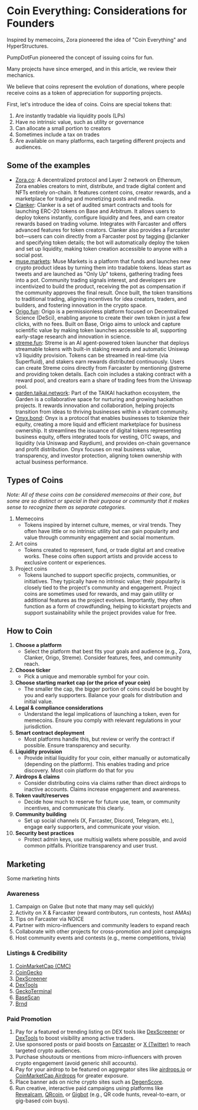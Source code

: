 # Coin Everything: Considerations for Founders

Inspired by memecoins, Zora pioneered the idea of "Coin Everything" and HyperStructures.

PumpDotFun pioneered the concept of issuing coins for fun.

Many projects have since emerged, and in this article, we review their mechanics.

We believe that coins represent the evolution of donations, where people receive coins as a token of appreciation for supporting projects.

First, let's introduce the idea of coins. Coins are special tokens that:
1. Are instantly tradable via liquidity pools (LPs)
2. Have no intrinsic value, such as utility or governance
3. Can allocate a small portion to creators
4. Sometimes include a tax on trades
5. Are available on many platforms, each targeting different projects and audiences.

## Some of the examples

- [Zora.co](https://zora.co): A decentralized protocol and Layer 2 network on Ethereum, Zora enables creators to mint, distribute, and trade digital content and NFTs entirely on-chain. It features content coins, creator rewards, and a marketplace for trading and monetizing posts and media.
- [Clanker](https://www.clanker.world): Clanker is a set of audited smart contracts and tools for launching ERC-20 tokens on Base and Arbitrum. It allows users to deploy tokens instantly, configure liquidity and fees, and earn creator rewards based on trading volume. Integrates with Farcaster and offers advanced features for token creators. Clanker also provides a Farcaster bot—users can coin directly from a Farcaster post by tagging @clanker and specifying token details; the bot will automatically deploy the token and set up liquidity, making token creation accessible to anyone with a social post.
- [muse.markets](https://muse.markets): Muse Markets is a platform that funds and launches new crypto product ideas by turning them into tradable tokens. Ideas start as tweets and are launched as "Only Up" tokens, gathering trading fees into a pot. Community trading signals interest, and developers are incentivized to build the product, receiving the pot as compensation if the community approves the final result. Once built, the token transitions to traditional trading, aligning incentives for idea creators, traders, and builders, and fostering innovation in the crypto space.
- [Origo.fun](https://origo.fun): Origo is a permissionless platform focused on Decentralized Science (DeSci), enabling anyone to create their own token in just a few clicks, with no fees. Built on Base, Origo aims to unlock and capture scientific value by making token launches accessible to all, supporting early-stage research and innovation in science.
- [streme.fun](https://streme.fun): Streme is an AI agent-powered token launcher that deploys streamable tokens with built-in staking rewards and automatic Uniswap v3 liquidity provision. Tokens can be streamed in real-time (via Superfluid), and stakers earn rewards distributed continuously. Users can create Streme coins directly from Farcaster by mentioning @streme and providing token details. Each coin includes a staking contract with a reward pool, and creators earn a share of trading fees from the Uniswap pool.
- [garden.taikai.network](https://garden.taikai.network): Part of the TAIKAI hackathon ecosystem, the Garden is a collaborative space for nurturing and growing hackathon projects. It rewards innovation and collaboration, helping projects transition from ideas to thriving businesses within a vibrant community.
- [Onyx.bond](https://app.onyx.bond): Onyx is a protocol that enables businesses to tokenize their equity, creating a more liquid and efficient marketplace for business ownership. It streamlines the issuance of digital tokens representing business equity, offers integrated tools for vesting, OTC swaps, and liquidity (via Uniswap and Raydium), and provides on-chain governance and profit distribution. Onyx focuses on real business value, transparency, and investor protection, aligning token ownership with actual business performance.


## Types of Coins

*Note: All of these coins can be considered memecoins at their core, but some are so distinct or special in their purpose or community that it makes sense to recognize them as separate categories.*

1. Memecoins
   - Tokens inspired by internet culture, memes, or viral trends. They often have little or no intrinsic utility but can gain popularity and value through community engagement and social momentum.
2. Art coins
   - Tokens created to represent, fund, or trade digital art and creative works. These coins often support artists and provide access to exclusive content or experiences.
3. Project coins
   - Tokens launched to support specific projects, communities, or initiatives. They typically have no intrinsic value; their popularity is closely tied to the project's community and engagement. Project coins are sometimes used for rewards, and may gain utility or additional features as the project evolves. Importantly, they often function as a form of crowdfunding, helping to kickstart projects and support sustainability while the project provides value for free.

## How to Coin

1. **Choose a platform**
   - Select the platform that best fits your goals and audience (e.g., Zora, Clanker, Origo, Streme). Consider features, fees, and community reach.
2. **Choose ticker**
   - Pick a unique and memorable symbol for your coin.
3. **Choose starting market cap (or the price of your coin)**
   - The smaller the cap, the bigger portion of coins could be bought by you and early supporters. Balance your goals for distribution and initial value.
4. **Legal & compliance considerations**
   - Understand the legal implications of launching a token, even for memecoins. Ensure you comply with relevant regulations in your jurisdiction.
5. **Smart contract deployment**
   - Most platforms handle this, but review or verify the contract if possible. Ensure transparency and security.
6. **Liquidity provision**
   - Provide initial liquidity for your coin, either manually or automatically (depending on the platform). This enables trading and price discovery. Most coin platform do that for you
7. **Airdrops & claims**
   - Consider distributing coins via claims rather than direct airdrops to inactive accounts. Claims increase engagement and awareness.
8. **Token vault/reserves**
   - Decide how much to reserve for future use, team, or community incentives, and communicate this clearly.
9. **Community building**
    - Set up social channels (X, Farcaster, Discord, Telegram, etc.), engage early supporters, and communicate your vision.
10. **Security best practices**
    - Protect admin keys, use multisig wallets where possible, and avoid common pitfalls. Prioritize transparency and user trust.

## Marketing

Some marketing hints

### Awareness

1. Campaign on Galxe (but note that many may sell quickly)
2. Activity on X & Farcaster (reward contributors, run contests, host AMAs)
3. Tips on Farcaster via NOICE
4. Partner with micro-influencers and community leaders to expand reach
5. Collaborate with other projects for cross-promotion and joint campaigns
6. Host community events and contests (e.g., meme competitions, trivia)

### Listings & Credibility

1. [CoinMarketCap (CMC)](https://coinmarketcap.com)
2. [CoinGecko](https://www.coingecko.com)
3. [DexScreener](https://dexscreener.com)
4. [DexTools](https://www.dextools.io)
5. [GeckoTerminal](https://www.geckoterminal.com)
6. [BaseScan](https://basescan.org)
7. [Brnd](https://farcaster.xyz/brnd)


### Paid Promotion

1. Pay for a featured or trending listing on DEX tools like [DexScreener](https://dexscreener.com) or [DexTools](https://www.dextools.io) to boost visibility among active traders.
2. Use sponsored posts or paid boosts on [Farcaster](https://farcaster.xyz) or [X (Twitter)](https://twitter.com) to reach targeted crypto audiences.
3. Purchase shoutouts or mentions from micro-influencers with proven crypto engagement (avoid generic shill accounts).
4. Pay for your airdrop to be featured on aggregator sites like [airdrops.io](https://airdrops.io) or [CoinMarketCap Airdrops](https://coinmarketcap.com/airdrop/) for greater exposure.
5. Place banner ads on niche crypto sites such as [DegenScore](https://degenscore.com).
6. Run creative, interactive paid campaigns using platforms like [Revealcam](https://revealcam.fun), [QRcoin](https://qrcoin.fun), or [Gigbot](https://gigbot.xyz) (e.g., QR code hunts, reveal-to-earn, or gig-based coin buys).

